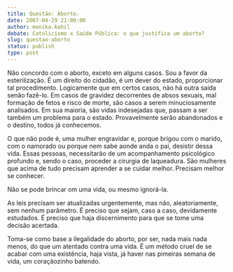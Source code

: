 ```yaml
---
title: Questão: Aborto.
date: 2007-04-29 21:00:00
author: monika.kahil
debate: Catolicismo x Saúde Pública: o que justifica um aborto?
slug: questao-aborto
status: publish 
type: post
---
```


Não concordo com o aborto, exceto em alguns casos. Sou a favor da esterilização. É um direito do cidadão, é um dever do estado, proporcionar tal procedimento. Logicamente que em certos casos, não há outra saída senão fazê-lo. Em casos de gravidez decorrentes de absos sexuais, mal formação de fetos e risco de morte, são casos a serem minuciosamente analisados. Em sua maioria, são vidas indesejadas que, passam a ser também um problema para o estado. Provavelmente serão abandonados e o destino, todos já conhecemos.   

O que não pode é, uma mulher engravidar e, porque brigou com o marido, com o namorado ou porque nem sabe aonde anda o pai, desistir dessa vida. Essas pessoas, necessitarão de um acompanhamento psicológico profundo e, sendo o caso, proceder a cirurgia de laqueadura. São mulheres que acima de tudo precisam aprender a se cuidar melhor. Precisam melhor se conhecer.  

Não se pode brincar om uma vida, ou mesmo ignorá-la.   

As leis precisam ser atualizadas urgentemente, mas não, aleatoriamente, sem nenhum parâmetro. É preciso que sejam, caso a caso, devidamente estudados. É preciso que haja discernimento para que se tome uma decisão acertada.  

Toma-se como base a ilegalidade do aborto, por ser, nada mais nada menos, do que um atentado contra uma vida. É um método cruel de se acabar com uma existência, haja vista, já haver nas pimeiras semana de vida, um coraçãozinho batendo.
